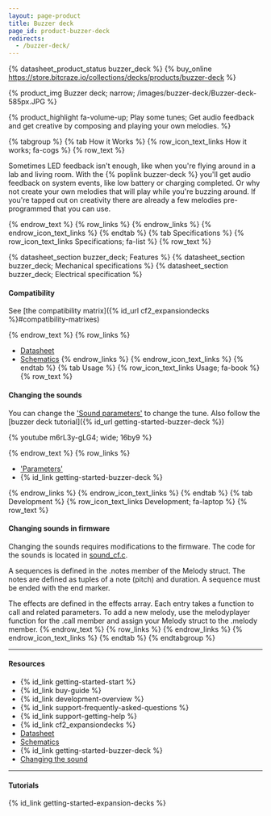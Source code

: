 ```yaml
---
layout: page-product
title: Buzzer deck
page_id: product-buzzer-deck
redirects:
  - /buzzer-deck/
---
```


{% datasheet_product_status buzzer_deck %}
{% buy_online https://store.bitcraze.io/collections/decks/products/buzzer-deck %}

{% product_img Buzzer deck; narrow;
/images/buzzer-deck/Buzzer-deck-585px.JPG
%}

{% product_highlight
fa-volume-up;
Play some tunes;
Get audio feedback and get creative by composing and playing your own melodies.
%}





{% tabgroup %}
{% tab How it Works %}
{% row_icon_text_links How it works; fa-cogs %}
{% row_text %}

Sometimes LED feedback isn't enough, like when you're flying around in a lab and living room. With the
{% poplink buzzer-deck %} you'll get audio feedback on system events, like low battery or
charging completed.
Or why not create your own melodies that will play while you're buzzing around. If you're tapped out on creativity there are already a few
melodies pre-programmed that you can use.

{% endrow_text %}
{% row_links %}
{% endrow_links %}
{% endrow_icon_text_links %}
{% endtab %}
{% tab Specifications %}
{% row_icon_text_links Specifications; fa-list %}
{% row_text %}

{% datasheet_section buzzer_deck; Features %}
{% datasheet_section buzzer_deck; Mechanical specifications %}
{% datasheet_section buzzer_deck; Electrical specification %}
#### Compatibility
See [the compatibility matrix]({% id_url cf2_expansiondecks %}#compatibility-matrixes)


{% endrow_text %}
{% row_links %}
- [Datasheet](/documentation/hardware/buzzer_deck/buzzer_deck-datasheet.pdf)
- [Schematics](/documentation/hardware/buzzer_deck/buzzer-revc.pdf)
{% endrow_links %}
{% endrow_icon_text_links %}
{% endtab %}
{% tab Usage %}
{% row_icon_text_links Usage; fa-book %}
{% row_text %}

#### Changing the sounds



You can change the ['Sound parameters'](/documentation/repository/crazyflie-firmware/master/api/params/#sound) to change the tune. Also follow the [buzzer deck tutorial]({% id_url getting-started-buzzer-deck %})


{% youtube m6rL3y-gLG4; wide; 16by9 %}



{% endrow_text %}
{% row_links %}
- ['Parameters'](/documentation/repository/crazyflie-firmware/master/api/params/#sound)
- {% id_link getting-started-buzzer-deck %}

{% endrow_links %}
{% endrow_icon_text_links %}
{% endtab %}
{% tab Development %}
{% row_icon_text_links Development;  fa-laptop %}
{% row_text %}
#### Changing sounds in firmware
Changing the sounds requires modifications to the firmware. The code for the sounds is located in [sound_cf.c](https://github.com/bitcraze/crazyflie-firmware/blob/master/src/modules/src/sound_cf2.c).

A sequences is defined in the .notes member of the Melody struct. The notes are defined as tuples of a note (pitch) and duration. A sequence must be ended with the end marker.

The effects are defined in the effects array. Each entry takes a function to call and related parameters.
To add a new melody, use the melodyplayer function for the .call member and assign your Melody struct to the .melody member.
{% endrow_text %}
{% row_links %}
{% endrow_links %}
{% endrow_icon_text_links %}
{% endtab %}
{% endtabgroup %}

---


#### Resources

- {% id_link getting-started-start %}
- {% id_link buy-guide %}
- {% id_link development-overview %}
- {% id_link support-frequently-asked-questions %}
- {% id_link support-getting-help %}
- {% id_link cf2_expansiondecks %}
- [Datasheet](/documentation/hardware/buzzer_deck/buzzer_deck-datasheet.pdf)
- [Schematics](/documentation/hardware/buzzer_deck/buzzer-revc.pdf)
- {% id_link getting-started-buzzer-deck %}
- [Changing the sound](/documentation/repository/crazyflie-firmware/master/userguides/decks/buzzer-deck/)

---

#### Tutorials

{% id_link getting-started-expansion-decks %}
